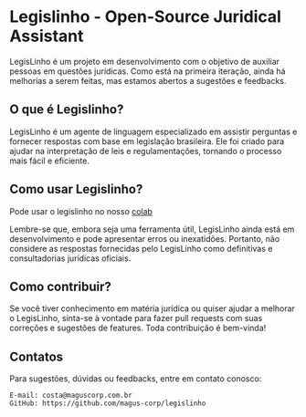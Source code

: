 # Legislinho - Open-Source Juridical Assistant

LegisLinho é um projeto em desenvolvimento com o objetivo de auxiliar pessoas em questões jurídicas. Como está na primeira iteração, ainda há melhorias a serem feitas, mas estamos abertos a sugestões e feedbacks.

## O que é Legislinho?

LegisLinho é um agente de linguagem especializado em assistir perguntas e fornecer respostas com base em legislação brasileira. Ele foi criado para ajudar na interpretação de leis e regulamentações, tornando o processo mais fácil e eficiente.

## Como usar Legislinho?
Pode usar o legislinho no nosso [colab](https://colab.research.google.com/drive/1xeGhYTUt19TJgq0tn5LAHogEfumAJ3vj?usp=drive_link)


Lembre-se que, embora seja uma ferramenta útil, LegisLinho ainda está em desenvolvimento e pode apresentar erros ou inexatidões. Portanto, não considere as respostas fornecidas pelo LegisLinho como definitivas e consultadorias jurídicas oficiais.

## Como contribuir?

Se você tiver conhecimento em matéria jurídica ou quiser ajudar a melhorar o LegisLinho, sinta-se à vontade para fazer pull requests com suas correções e sugestões de features. Toda contribuição é bem-vinda!

## Contatos

Para sugestões, dúvidas ou feedbacks, entre em contato conosco:


    E-mail: costa@maguscorp.com.br
    GitHub: https://github.com/magus-corp/legislinho

